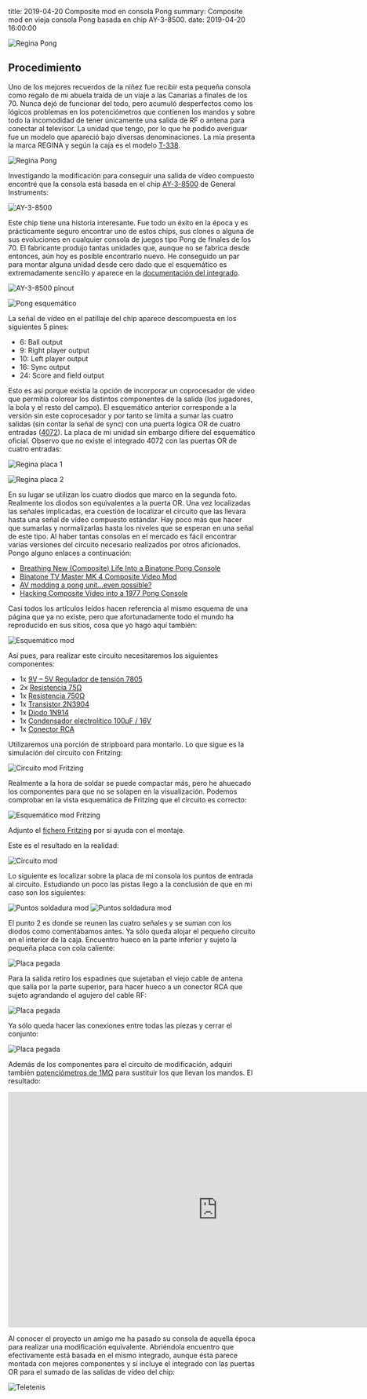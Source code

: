 title: 2019-04-20 Composite mod en consola Pong
summary: Composite mod en vieja consola Pong basada en chip AY-3-8500.
date: 2019-04-20 16:00:00

![Regina Pong](/images/posts/regina_pong_mini.jpg)

## Procedimiento

Uno de los mejores recuerdos de la niñez fue recibir esta pequeña consola como regalo de mi abuela traída de un viaje a las Canarias a finales de los 70. Nunca dejó de funcionar del todo, pero acumuló desperfectos como los lógicos problemas en los potenciómetros que contienen los mandos y sobre todo la incomodidad de tener únicamente una salida de RF o antena para conectar al televisor. La unidad que tengo, por lo que he podido averiguar fue un modelo que apareció bajo diversas denominaciones. La mía presenta la marca REGINA y según la caja es el modelo [T-338](http://www.old-computers.com/museum/computer.asp?st=1&c=685).

![Regina Pong](/images/posts/regina_pong.jpg)

Investigando la modificación para conseguir una salida de vídeo compuesto encontré que la consola está basada en el chip [AY-3-8500](https://en.wikipedia.org/wiki/AY-3-8500) de General Instruments:

![AY-3-8500](/images/posts/regina_pong_ay-3-8500.jpg)

Este chip tiene una historia interesante. Fue todo un éxito en la época y es prácticamente seguro encontrar uno de estos chips, sus clones o alguna de sus evoluciones en cualquier consola de juegos tipo Pong de finales de los 70. El fabricante produjo tantas unidades que, aunque no se fabrica desde entonces, aún hoy es posible encontrarlo nuevo. He conseguido un par para montar alguna unidad desde cero dado que el esquemático es extremadamente sencillo y aparece en la [documentación del integrado](/files/posts/GI-Games-reference-circuits-1978.pdf).

![AY-3-8500 pinout](/images/posts/regina_pong_ay-3-8500_pinout.jpg)

![Pong esquemático](/images/posts/regina_pong_esquematico.jpg)

La señal de vídeo en el patillaje del chip aparece descompuesta en los siguientes 5 pines:

* 6: Ball output
* 9: Right player output
* 10: Left player output
* 16: Sync output
* 24: Score and field output

Esto es así porque existía la opción de incorporar un coprocesador de video que permitía colorear los distintos componentes de la salida (los jugadores, la bola y el resto del campo). El esquemático anterior corresponde a la versión sin este coprocesador y por tanto se limita a sumar las cuatro salidas (sin contar la señal de sync) con una puerta lógica OR de cuatro entradas ([4072](https://upload.wikimedia.org/wikipedia/commons/f/f8/4072_Pinout.svg)). La placa de mi unidad sin embargo difiere del esquemático oficial. Observo que no existe el integrado 4072 con las puertas OR de cuatro entradas:

![Regina placa 1](/images/posts/regina_pong_placa1.jpg)

![Regina placa 2](/images/posts/regina_pong_placa2.jpg)

En su lugar se utilizan los cuatro diodos que marco en la segunda foto. Realmente los diodos son equivalentes a la puerta OR. Una vez localizadas las señales implicadas, era cuestión de localizar el circuito que las llevara hasta una señal de vídeo compuesto estándar. Hay poco más que hacer que sumarlas y normalizarlas hasta los niveles que se esperan en una señal de este tipo. Al haber tantas consolas en el mercado es fácil encontrar varias versiones del circuito necesario realizados por otros aficionados. Pongo alguno enlaces a continuación:

* [Breathing New (Composite) Life Into a Binatone Pong Console](https://mrpjevans.com/binatone-composite-mod/)
* [Binatone TV Master MK 4 Composite Video Mod](https://www.petervis.com/gallery/Toys_and_Games/binatone-tv-master-mk-4-composite-video-mod/binatone-tv-master-mk-4-composite-video-mod.html)
* [AV modding a pong unit...even possible?](http://atariage.com/forums/topic/194029-av-modding-a-pong-uniteven-possible/#entry2469505)
* [Hacking Composite Video into a 1977 Pong Console](https://www.youtube.com/watch?v=7uTEthm7jqg)

Casi todos los artículos leídos hacen referencia al mismo esquema de una página que ya no existe, pero que afortunadamente todo el mundo ha reproducido en sus sitios, cosa que yo hago aquí también:

![Esquemático mod](/images/posts/regina_pong_esquematico_mod.gif)

Así pues, para realizar este circuito necesitaremos los siguientes componentes:

* 1x [9V – 5V Regulador de tensión 7805](https://www.aliexpress.com/item/10pcs-lot-L7805CV-L7805-7805-LM7805-KA7805-Voltage-Regulator-5V-TO-220-In-Stock/32892570189.html)
* 2x [Resistencia 75Ω](https://www.aliexpress.com/item/100pcs-1-4W-5-Carbon-Film-Resistor-68-75-82-91-100-ohm/32834081570.html)
* 1x [Resistencia 750Ω](https://www.aliexpress.com/item/100pcs-1-4W-5-Carbon-Film-Resistor-510-560-620-680-750-ohm/32834956196.html)
* 1x [Transistor 2N3904](https://www.aliexpress.com/item/100PCS-2N3904-TO-92-TO92-NPN-General-Purpose-Transistor-New-original/32843804468.html)
* 1x [Diodo 1N914](https://www.aliexpress.com/item/100Pcs-1N914-DO-35-High-Conductance-Fast-Diode/32224572752.html)
* 1x [Condensador electrolítico 100μF / 16V](https://www.aliexpress.com/item/20-10-5pcs-aluminum-electrolytic-capacitor-6-3V-10V-16V-25V-35V-10UF-100UF-1000UF-22UF/32964973366.html)
* 1x [Conector RCA](https://www.aliexpress.com/item/10pcs-Red-10pcs-Black-RCA-Panel-Mount-Connector-RCA-Female-Socket-RCA-Panel-Mount-Audio-Socket/32840529402.html)

Utilizaremos una porción de stripboard para montarlo. Lo que sigue es la simulación del circuito con Fritzing:

![Circuito mod Fritzing](/images/posts/regina_pong_composite_mod_bb.png)

Realmente a la hora de soldar se puede compactar más, pero he ahuecado los componentes para que no se solapen en la visualización. Podemos comprobar en la vista esquemática de Fritzing que el circuito es correcto:

![Esquemático mod Fritzing](/images/posts/regina_pong_composite_mod_esquematico.png)

Adjunto el [fichero Fritzing](/files/posts/regina_pong_composite_mod.fzz) por si ayuda con el montaje.

Este es el resultado en la realidad:

![Circuito mod](/images/posts/regina_pong_mod_circuito1.jpg)

Lo siguiente es localizar sobre la placa de mi consola los puntos de entrada al circuito. Estudiando un poco las pistas llego a la conclusión de que en mi caso son los siguientes:

![Puntos soldadura mod](/images/posts/regina_pong_points1.jpg)
![Puntos soldadura mod](/images/posts/regina_pong_points2.jpg)

El punto 2 es donde se reunen las cuatro señales y se suman con los diodos como comentábamos antes. Ya sólo queda alojar el pequeño circuito en el interior de la caja. Encuentro hueco en la parte inferior y sujeto la pequeña placa con cola caliente:

![Placa pegada](/images/posts/regina_pong_placa_pegada.jpg)

Para la salida retiro los espadines que sujetaban el viejo cable de antena que salía por la parte superior, para hacer hueco a un conector RCA que sujeto agrandando el agujero del cable RF:

![Placa pegada](/images/posts/regina_pong_conector_RCA.jpg)

Ya sólo queda hacer las conexiones entre todas las piezas y cerrar el conjunto:

![Placa pegada](/images/posts/regina_pong_final.jpg)

Además de los componentes para el circuito de modificación, adquirí también [potenciómetros de 1MΩ](https://www.aliexpress.com/item/10PCS-WH148-Potentiometer-Kit-Single-Joint-B1K-2K-5K-10K-20K-50K-100K-250K-500K-1M/32908524525.html) para sustituir los que llevan los mandos. El resultado:

<iframe width="853" height="480" src="https://www.youtube.com/embed/OedojdkP4_E" frameborder="0" allow="accelerometer; autoplay; encrypted-media; gyroscope; picture-in-picture" allowfullscreen></iframe>

Al conocer el proyecto un amigo me ha pasado su consola de aquella época para realizar una modificación equivalente. Abriéndola encuentro que efectivamente está basada en el mismo integrado, aunque ésta parece montada con mejores componentes y sí incluye el integrado con las puertas OR para el sumado de las salidas de vídeo del chip:

![Teletenis](/images/posts/regina_pong_teletenis_jorge.jpg)
